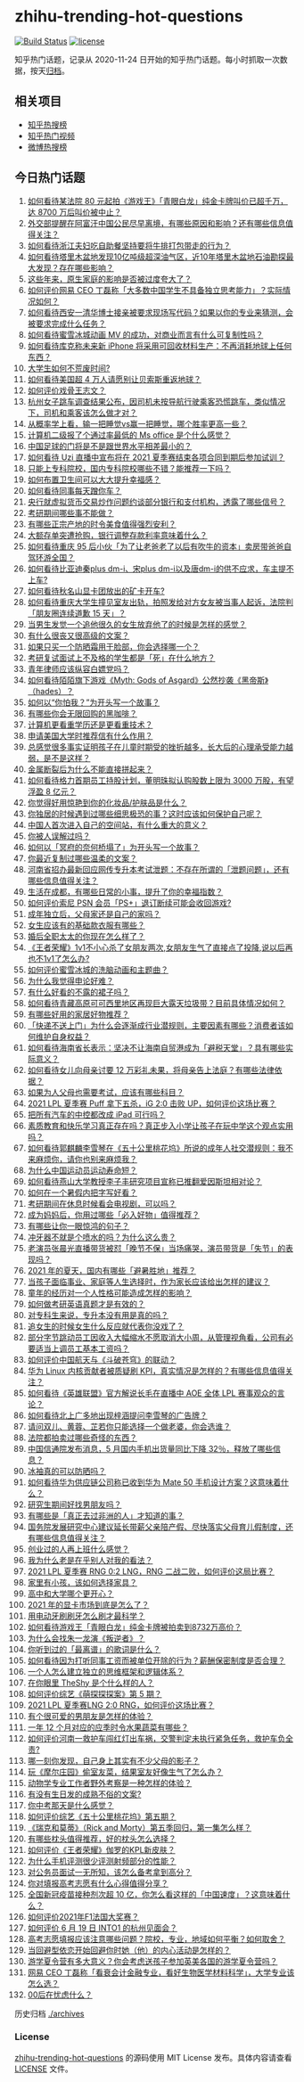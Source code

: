 # zhihu-trending-hot-questions

[![Build Status](https://github.com/justjavac/zhihu-trending-hot-questions/workflows/ci/badge.svg?branch=master)](https://github.com/justjavac/zhihu-trending-hot-questions/actions)
[![license](https://img.shields.io/github/license/justjavac/zhihu-trending-hot-questions)](https://github.com/justjavac/zhihu-trending-hot-questions/blob/master/LICENSE)

知乎热门话题，记录从 2020-11-24 日开始的知乎热门话题。每小时抓取一次数据，按天[归档](./archives)。

## 相关项目

- [知乎热搜榜](https://github.com/justjavac/zhihu-trending-top-search)
- [知乎热门视频](https://github.com/justjavac/zhihu-trending-hot-video)
- [微博热搜榜](https://github.com/justjavac/weibo-trending-hot-search)

## 今日热门话题

<!-- BEGIN -->
<!-- 最后更新时间 Tue Jun 22 2021 16:02:16 GMT+0800 (China Standard Time) -->

1. [如何看待某法院 80 元起拍《游戏王》「青眼白龙」纯金卡牌叫价已超千万，达 8700
   万后叫价被中止？](https://www.zhihu.com/question/466353604)
2. [外交部提醒在阿富汗中国公民尽早离境，有哪些原因和影响？还有哪些信息值得关注？](https://www.zhihu.com/question/466217700)
3. [如何看待浙江夫妇吃自助餐坚持要将牛排打包带走的行为？](https://www.zhihu.com/question/465511011)
4. [如何看待塔里木盆地发现10亿吨级超深油气区，近10年塔里木盆地石油勘探最大发现？存在哪些影响？](https://www.zhihu.com/question/465756160)
5. [这些年来，原生家庭的影响是否被过度夸大了？](https://www.zhihu.com/question/465550203)
6. [如何评价网易 CEO
   丁磊称「大多数中国学生不具备独立思考能力」？实际情况如何？](https://www.zhihu.com/question/466490549)
7. [如何看待西安一清华博士接亲被要求现场写代码？如果以你的专业来猜测，会被要求完成什么任务？](https://www.zhihu.com/question/466165757)
8. [如何看待蜜雪冰城动画 MV 的成功，对商业而言有什么可复制性吗？](https://www.zhihu.com/question/465195632)
9. [如何看待库克称未来新 iPhone
   将采用可回收材料生产：不再消耗地球上任何东西？](https://www.zhihu.com/question/466278095)
10. [大学生如何不荒废时间?](https://www.zhihu.com/question/465458412)
11. [如何看待美国超 4 万人请愿别让贝索斯重返地球？](https://www.zhihu.com/question/466270783)
12. [如何评价戏骨王志文？](https://www.zhihu.com/question/356773728)
13. [杭州女子跳车调查结果公布，因司机未按导航行驶乘客恐慌跳车，类似情况下，司机和乘客该怎么做才对？](https://www.zhihu.com/question/466324039)
14. [从概率学上看，输一把睡觉vs赢一把睡觉，哪个胜率更高一些？](https://www.zhihu.com/question/461910176)
15. [计算机二级报了个通过率最低的 Ms office 是个什么感觉？](https://www.zhihu.com/question/306891507)
16. [中国足球的门将是不是跟世界水平相差最小的？](https://www.zhihu.com/question/409596507)
17. [如何看待 Uzi 直播中宣布将在 2021
    夏季赛结束各项合同到期后参加试训？](https://www.zhihu.com/question/465645680)
18. [只能上专科院校，国内专科院校哪些不错？能推荐一下吗？](https://www.zhihu.com/question/402485923)
19. [如何布置卫生间可以大大提升幸福感？](https://www.zhihu.com/question/453988104)
20. [如何看待同事每天蹭你车？](https://www.zhihu.com/question/63645770)
21. [央行就虚拟货币交易炒作问题约谈部分银行和支付机构，透露了哪些信号？](https://www.zhihu.com/question/466366894)
22. [考研期间哪些事不能做？](https://www.zhihu.com/question/271809687)
23. [有哪些正宗产地的时令美食值得强烈安利？](https://www.zhihu.com/question/466363953)
24. [大额存单突遭抢购，银行调整存款利率意味着什么？](https://www.zhihu.com/question/465944211)
25. [如何看待重庆 95
    后小伙「为了让老爸老了以后有吹牛的资本」卖房带爸爸自驾环游全国？](https://www.zhihu.com/question/466349378)
26. [如何看待比亚迪秦plus dm-i、宋plus
    dm-i以及唐dm-i的供不应求，车主提不上车?](https://www.zhihu.com/question/459492306)
27. [如何看待秋名山显卡团放出的矿卡开车?](https://www.zhihu.com/question/465645313)
28. [如何看待重庆大学生撞见室友出轨，拍照发给对方女友被当事人起诉，法院判「朋友圈连续道歉 15
    天」？](https://www.zhihu.com/question/466513016)
29. [当男生发觉一个追他很久的女生放弃他了的时候是怎样的感觉？](https://www.zhihu.com/question/266589774)
30. [有什么很丧又很高级的文案？](https://www.zhihu.com/question/444780653)
31. [如果只买一个防晒霜用于脸部，你会选择哪一个？](https://www.zhihu.com/question/275183399)
32. [考研复试面试上不及格的学生都是「死」在什么地方？](https://www.zhihu.com/question/281387925)
33. [青年律师应该纵容白嫖党吗？](https://www.zhihu.com/question/465967806)
34. [如何看待陌陌旗下游戏《Myth: Gods of
    Asgard》公然抄袭《黑帝斯》（hades）？](https://www.zhihu.com/question/465733917)
35. [如何以“你怕我？”为开头写一个故事？](https://www.zhihu.com/question/460340987)
36. [有哪些你会无限回购的黑咖啡？](https://www.zhihu.com/question/456040848)
37. [计算机更看重学历还是更看重技术？](https://www.zhihu.com/question/454783960)
38. [申请美国大学时推荐信有什么作用？](https://www.zhihu.com/question/19795490)
39. [总感觉很多事实证明孩子在儿童时期受的挫折越多，长大后的心理承受能力越弱，是不是这样？](https://www.zhihu.com/question/266704437)
40. [金属断裂后为什么不能直接拼起来？](https://www.zhihu.com/question/34674308)
41. [如何看待格力首期员工持股计划，董明珠拟认购股数上限为 3000 万股，有望浮盈 8
    亿元？](https://www.zhihu.com/question/466304835)
42. [你觉得好用惊艳到你的化妆品/护肤品是什么？](https://www.zhihu.com/question/328352945)
43. [你独居的时候遇到过哪些细思极恐的事？这时应该如何保护自己呢？](https://www.zhihu.com/question/465707814)
44. [中国人首次进入自己的空间站，有什么重大的意义？](https://www.zhihu.com/question/465597504)
45. [你被人误解过吗？](https://www.zhihu.com/question/385514207)
46. [如何以「冥府的奈何桥塌了」为开头写一个故事？](https://www.zhihu.com/question/458115472)
47. [你最近复制过哪些温柔的文案？](https://www.zhihu.com/question/465565888)
48. [河南省招办最新回应网传专升本考试泄题：不存在所谓的「泄题问题」，还有哪些信息值得关注？](https://www.zhihu.com/question/466293810)
49. [生活在成都，有哪些日常的小事，提升了你的幸福指数？](https://www.zhihu.com/question/465303684)
50. [如何评价索尼 PSN 会员「PS+」退订断续可能会收回游戏?](https://www.zhihu.com/question/466089796)
51. [成年独立后，父母家还是自己的家吗？](https://www.zhihu.com/question/465591269)
52. [女生应该有的基础款衣服有哪些？](https://www.zhihu.com/question/25053093)
53. [婚后全职太太的你现在怎么样了？](https://www.zhihu.com/question/460711317)
54. [《王者荣耀》1v1不小心杀了女朋友两次,女朋友生气了直接点了投降,说以后再也不1v1了怎么办?](https://www.zhihu.com/question/465443786)
55. [如何评价蜜雪冰城的洗脑动画和主题曲？](https://www.zhihu.com/question/466309186)
56. [为什么我觉得申论好难？](https://www.zhihu.com/question/431272244)
57. [有什么好看的不露的裙子吗？](https://www.zhihu.com/question/449495437)
58. [如何看待青藏高原可可西里地区再现巨大露天垃圾带？目前具体情况如何？](https://www.zhihu.com/question/466184215)
59. [有哪些好用的家居好物推荐？](https://www.zhihu.com/question/445897005)
60. [「快递不送上门」为什么会逐渐成行业潜规则，主要因素有哪些？消费者该如何维护自身权益？](https://www.zhihu.com/question/466340505)
61. [如何看待海南省长表示：坚决不让海南自贸港成为「避税天堂」？具有哪些实际意义？](https://www.zhihu.com/question/466284419)
62. [如何看待女儿向母亲讨要 12
    万彩礼未果，将母亲告上法庭？有哪些法律依据？](https://www.zhihu.com/question/466079009)
63. [如果为人父母也需要考试，应该有哪些科目？](https://www.zhihu.com/question/465553584)
64. [2021 LPL 夏季赛 Puff 拿下五杀，iG 2:0 击败
    UP，如何评价这场比赛？](https://www.zhihu.com/question/466382286)
65. [把所有汽车的中控都改成 iPad 可行吗？](https://www.zhihu.com/question/26640735)
66. [素质教育和快乐学习真正存在吗？真正步入小学让孩子在玩中学这个观点实用吗？](https://www.zhihu.com/question/462281998)
67. [如何看待郭麒麟李雪琴在《五十公里桃花坞》所说的成年人社交潜规则：我不来麻烦你，请你也别来麻烦我？](https://www.zhihu.com/question/466111211)
68. [为什么中国运动员运动寿命短？](https://www.zhihu.com/question/50191573)
69. [如何看待燕山大学教授李子丰研究项目宣称已推翻爱因斯坦相对论？](https://www.zhihu.com/question/466471293)
70. [如何在一个暑假内把字写好看？](https://www.zhihu.com/question/461427485)
71. [考研期间在休息时候看会电视剧，可以吗？](https://www.zhihu.com/question/413853398)
72. [成为妈妈后，你用过哪些「必入好物」值得推荐？](https://www.zhihu.com/question/458688309)
73. [有哪些让你一眼惊鸿的句子？](https://www.zhihu.com/question/368735179)
74. [冲牙器不就是个喷水的吗？为什么这么贵？](https://www.zhihu.com/question/385465810)
75. [老演员张晨光直播带货被怼「晚节不保」当场痛哭，演员带货是「失节」的表现吗？](https://www.zhihu.com/question/465949886)
76. [2021 年的夏天，国内有哪些「避暑胜地」推荐？](https://www.zhihu.com/question/466280846)
77. [当孩子面临事业、家庭等人生选择时，作为家长应该给出怎样的建议？](https://www.zhihu.com/question/458664136)
78. [童年的经历对一个人性格可能造成怎样的影响？](https://www.zhihu.com/question/302078819)
79. [如何做考研英语真题才是有效的？](https://www.zhihu.com/question/461897795)
80. [对专科生来说，专升本没有用是真的吗？](https://www.zhihu.com/question/456766596)
81. [追女生的时候女生什么反应就代表你没戏了？](https://www.zhihu.com/question/437267039)
82. [部分字节跳动员工因收入大幅缩水不愿取消大小周，从管理视角看，公司有必要适当上调员工基本工资吗？](https://www.zhihu.com/question/465515777)
83. [如何评价中国航天与《斗破苍穹》的联动？](https://www.zhihu.com/question/465538922)
84. [华为 Linux 内核贡献者被质疑刷
    KPI，真实情况是怎样的？有哪些信息值得关注？](https://www.zhihu.com/question/466111598)
85. [如何看待《英雄联盟》官方解说长毛在直播中 AOE 全体 LPL
    赛事观众的言论？](https://www.zhihu.com/question/466051512)
86. [如何看待北上广多地出现梓涵提问李雪琴的广告牌？](https://www.zhihu.com/question/465101848)
87. [请问双儿、黄蓉、芷若你只能选择一个做老婆，你会选谁？](https://www.zhihu.com/question/466002351)
88. [法院都拍卖过哪些奇怪的东西？](https://www.zhihu.com/question/299977989)
89. [中国信通院发布消息，5 月国内手机出货量同比下降
    32％，释放了哪些信息？](https://www.zhihu.com/question/465502394)
90. [冰袖真的可以防晒吗？](https://www.zhihu.com/question/324378524)
91. [如何看待华为供应链公司称已收到华为 Mate 50
    手机设计方案？这意味着什么？](https://www.zhihu.com/question/466148710)
92. [研究生期间好找男朋友吗？](https://www.zhihu.com/question/393637489)
93. [有哪些是「真正去过非洲的人」才知道的事？](https://www.zhihu.com/question/463859117)
94. [国务院发展研究中心建议延长带薪父亲陪产假、尽快落实父母育儿假制度，还有哪些信息值得关注？](https://www.zhihu.com/question/466283998)
95. [创业过的人再上班什么感觉？](https://www.zhihu.com/question/458719620)
96. [我为什么老是在乎别人对我的看法？](https://www.zhihu.com/question/451987588)
97. [2021 LPL 夏季赛 RNG 0:2 LNG，RNG
    二战二败，如何评价这局比赛？](https://www.zhihu.com/question/466171736)
98. [家里有小孩，该如何选择家具？](https://www.zhihu.com/question/287257063)
99. [高中和大学哪个更开心？](https://www.zhihu.com/question/461808556)
100. [2021 年的显卡市场到底是怎么了？](https://www.zhihu.com/question/465783055)
101. [用电动牙刷刷牙怎么刷才最科学？](https://www.zhihu.com/question/27826179)
102. [如何看待游戏王「青眼白龙」纯金卡牌被拍卖到8732万高价？](https://www.zhihu.com/question/466359089)
103. [为什么会找朱一龙演《叛逆者》？](https://www.zhihu.com/question/388758918)
104. [你听到过的「最离谱」的歌词是什么？](https://www.zhihu.com/question/465501629)
105. [如何看待因为打听同事工资而被单位开除的行为？薪酬保密制度是否合理？](https://www.zhihu.com/question/466073910)
106. [一个人怎么建立独立的思维框架和逻辑体系？](https://www.zhihu.com/question/442047678)
107. [在你眼里 TheShy 是个什么样的人？](https://www.zhihu.com/question/455091405)
108. [如何评价综艺《萌探探探案》第 5 期？](https://www.zhihu.com/question/465842205)
109. [2021 LPL 夏季赛LNG 2:0
     RNG，如何评价这场比赛？](https://www.zhihu.com/question/466163543)
110. [有个很可爱的男朋友是怎样的体验？](https://www.zhihu.com/question/27765219)
111. [一年 12 个月对应的应季时令水果蔬菜有哪些？](https://www.zhihu.com/question/21026884)
112. [如何评价河南一救护车闯红灯出车祸，交警判定未执行紧急任务，救护车负全责?](https://www.zhihu.com/question/465874196)
113. [哪一刻你发现，自己身上其实有不少父母的影子？](https://www.zhihu.com/question/465552513)
114. [玩《摩尔庄园》偷室友菜，结果室友好像生气了怎么办？](https://www.zhihu.com/question/463770388)
115. [动物学专业工作者野外考察是一种怎样的体验？](https://www.zhihu.com/question/52589324)
116. [有没有生日发的成熟不俗的文案?](https://www.zhihu.com/question/413422913)
117. [你中考那天是什么感觉？](https://www.zhihu.com/question/387881309)
118. [如何评价综艺《五十公里桃花坞》第五期？](https://www.zhihu.com/question/465948121)
119. [《瑞克和莫蒂》（Rick and
     Morty）第五季回归，第一集怎么样？](https://www.zhihu.com/question/466279343)
120. [有哪些枕头值得推荐，好的枕头怎么选择？](https://www.zhihu.com/question/27206297)
121. [如何评价《王者荣耀》伽罗的KPL新皮肤？](https://www.zhihu.com/question/464788987)
122. [为什么手机评测很少评测射频部分的性能？](https://www.zhihu.com/question/465837362)
123. [对公务员面试一无所知，该怎么备考拿到高分？](https://www.zhihu.com/question/366961967)
124. [你对填报高考志愿有什么心得值得分享？](https://www.zhihu.com/question/19651181)
125. [全国新冠疫苗接种剂次超 10
     亿，你怎么看这样的「中国速度」？这意味着什么？](https://www.zhihu.com/question/466136436)
126. [如何评价2021年F1法国大奖赛？](https://www.zhihu.com/question/463458935)
127. [如何评价 6 月 19 日 INTO1 的杭州见面会？](https://www.zhihu.com/question/466005917)
128. [高考志愿填报应该注意哪些问题？院校，专业，地域如何平衡？如何取舍？](https://www.zhihu.com/question/462670569)
129. [当回避型依恋开始回避你时她（他）的内心活动是怎样的？](https://www.zhihu.com/question/337217828)
130. [游学夏令营有多大意义？你会考虑送孩子参加英美各国的游学夏令营吗？](https://www.zhihu.com/question/462876869)
131. [网易 CEO
     丁磊称「看衰会计金融专业，看好生物医学材料科学」，大学专业该怎么选？](https://www.zhihu.com/question/466254911)
132. [00后在忧虑什么？](https://www.zhihu.com/question/393450972)

<!-- END -->

历史归档 [./archives](./archives)

### License

[zhihu-trending-hot-questions](https://github.com/justjavac/zhihu-trending-hot-questions)
的源码使用 MIT License 发布。具体内容请查看 [LICENSE](./LICENSE) 文件。
